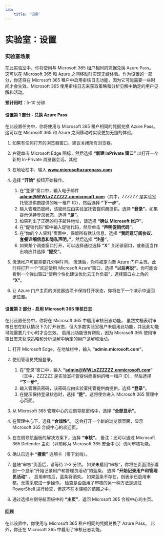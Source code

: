 ```yaml
---
lab:
    title: '设置'
---
```


# 实验室：设置

### 实验室场景

在此实验室中，你将使用与 Microsoft 365 租户相同的凭据兑换 Azure Pass。  这可以在 Microsoft 365 和 Azure 之间移动时实现无缝体验。作为设置的一部分，你还将在 Microsoft 365 租户中启用审核日志功能，因为它可能需要一些时间才会生效。Microsoft 365 使用审核日志来获取策略和分析见解中确定的用户见解和活动。

**预计用时**：5-10 分钟

#### 设置第 1 部分 - 兑换 Azure Pass
在此设置任务中，你将使用与 Microsoft 365 租户相同的凭据兑换 Azure Pass。  这可以在 Microsoft 365 和 Azure 之间移动时实现更加无缝的体验。

1. 如果有任何打开的浏览器窗口，建议关闭所有浏览器。

1. 右键单击 Microsoft Edge 图标，然后选择 **“新建 InPrivate 窗口”** 以打开一个新的 In-Private 浏览器会话。其他 

1. 在地址栏中，输入 **www.microsoftazurepass.com**

1. 选择 **“开始”** 按钮开始操作。

    1. 在“登录”窗口中，输入电子邮件 **admin@WWLxZZZZZZ.onmicrosoft.com**（其中，ZZZZZZ 是实验室托管提供商提供的唯一租户 ID），然后选择 **“下一步”**。
    1. 输入管理员密码，该密码应由实验室托管提供商提供。选择 **“登录”**。如果提示保持登录状态，选择 **“是”**。
    1. 如果列出了正确的电子邮件地址，请选择 **“确认 Microsoft 帐户”**。
    1. 在“促销代码”框中输入促销代码，然后单击 **“声明促销代码”**。  
    1. 在“你的个人资料”页面中，保留所有默认信息，选择 **“我同意订阅协议、套餐详细信息和隐私声明。”**，然后选择 **“注册”**。
    1. 如果某个调查窗口打开，可以选择通过选择 **“X”** 关闭该窗口，或者适当作出响应并选择 **“提交”**。

1. 激活帐户可能需要几分钟时间。  激活后，你将被定向至 Azure 门户主页。此时将打开一个“欢迎使用 Microsoft Azure”窗口，选择 **“以后再说”**。你可能会看到一个弹出窗口“使用个性化建议优化云工作负载”，选择窗口右上角的 **“X”**。

1. 让 Azure 门户主页的浏览器选项卡保持打开状态，你将在下一个演示中返回该位置。

#### 设置第 2 部分 - 启用 Microsoft 365 审核日志
在此设置任务中，你将在 Microsoft 365 中启用审核日志功能。  虽然文档表明审核日志在默认情况下为打开状态，但大多数实验室租户未启用此功能，并且此功能可能需要几个小时才会生效。  启用此功能很有帮助，因为 Microsoft 365 使用审核日志来获取策略和分析见解中确定的用户见解和活动。

1. 打开 Microsoft Edge。在地址栏中，输入 **“admin.microsoft.com”**。

1. 使用管理员凭据登录。
    1. 在“登录”窗口中，输入 **“admin@WWLxZZZZZZ.onmicrosoft.com”** （其中，ZZZZZZ 是实验室托管提供商提供的唯一租户 ID），然后选择 **“下一步”**。
    1. 输入管理员密码，该密码应由实验室托管提供商提供。选择 **“登录”**。
    1. 在提示保持登录状态时，选择 **“是”**。这将使你进入 Microsoft 365 管理中心页面。

1. 从 Microsoft 365 管理中心的左侧导航窗格中，选择 **“全部显示”**。

1. 在管理中心下，选择 **“合规性”**。  这会打开一个新的浏览器页面，显示 Microsoft 365 合规中心的欢迎页。  

1. 在左侧导航面板的解决方案下，选择 **“审核”**。  备注：还可以通过 Microsoft 365 Defender 主页（以前称为 Microsoft 365 安全中心）访问审核功能。

1. 确认已选中 **“搜索”** 选项卡（带下划线）。

1. 登陆“审核”页面后，请等待 2-3 分钟。  如果未启用“审核”，你将在页面顶部看到一个显示“开始记录用户和管理员活动”的蓝条。  选择 **“开始记录用户和管理员活动”**.。  启用审核后，蓝条将消失。  如果蓝条不存在，则表示已启用审核，无需采取进一步操作。  检查是否启用了审核的另一种方法是通过 PowerShell 进行检查，但这不在本课程的范围之中。

1. 通过选择左侧导航面板中的 **“主页”**，返回 Microsoft 365 合规中心的主页。

#### 回顾

在此设置中，你使用与 Microsoft 365 租户相同的凭据兑换了 Azure Pass。  此外，你还在 Microsoft 365 中启用了审核日志功能。
